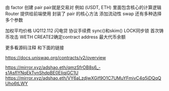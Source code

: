 
由 factor 创建 pair     pair就是交易对 例如 (USDT, ETH)  里面包含核心的计算逻辑  
Router 提供给前端使用  封装了 pair 的核心方法  添加流动性  swap    还有多种选择 多个参数  

加权平均价格  UQ112.112    闪电贷  协议手续费  sync()和skim()  LOCK同步锁  首次铸币攻击  WETH   CREATE2确定contract address     最大代币余额

更多看源码注释 和下面的链接  

https://docs.uniswap.org/contracts/v2/overview

https://mirror.xyz/adshao.eth/qmzSfrOB8s6_-s1AsflYNqEkTynShdpBE0EliqjGC1U
https://mirror.xyz/adshao.eth/VY6aLzdjwXGif9O1C7UMuYFmivC4q5jDQqQUho6tLWY

